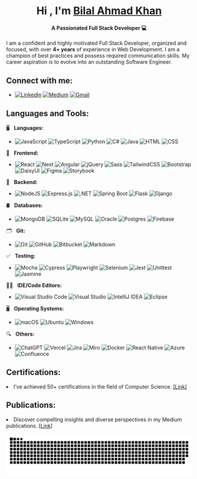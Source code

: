 <h1 align="center">Hi , I'm <a href="https://www.linkedin.com/in/connect-bilal/" target="blank">Bilal Ahmad Khan </h1></a>
<h4 align="center">A Passionated Full Stack Developer 💻</h4>

<p> I am a confident and highly motivated Full Stack Developer, organized and focused, with over <b>4+ years</b> of experience in Web Development. I am a champion of best practices and possess required communication skills. My career aspiration is to evolve into an outstanding Software Engineer.</p>
<h2 align="left">Connect with me:</h2>

- [![LinkedIn](https://img.shields.io/badge/Linkedin-%230077B5.svg?logo=linkedin&logoColor=white)](https://www.linkedin.com/in/connect-bilal/)
 [![Medium](https://img.shields.io/badge/Medium-%23000000.svg?logo=medium&logoColor=white)](https://medium.com/@connect-bilal)
 [![Gmail](https://img.shields.io/badge/Gmail-D14836?logo=gmail&logoColor=white)](mailto:bilalahmad.khan@hotmail.com)

<h2 align="left">Languages and Tools:</h2>

🖥️ &nbsp; **Languages:**
- ![JavaScript](https://img.shields.io/badge/-JavaScript-333333?style=flat&logo=javascript)
 ![TypeScript](https://img.shields.io/badge/TypeScript-3178C6?logo=typescript&logoColor=fff)
 ![Python](https://img.shields.io/badge/-Python-333333?style=flat&logo=python)
 ![C#](https://custom-icon-badges.demolab.com/badge/C%23-%23239120.svg?logo=cshrp&logoColor=white)
 ![Java](https://img.shields.io/badge/Java-%23ED8B00.svg?logo=openjdk&logoColor=white)
 ![HTML](https://img.shields.io/badge/HTML-%23E34F26.svg?logo=html5&logoColor=white)
 ![CSS](https://img.shields.io/badge/-CSS-333333?style=flat&logo=CSS3&logoColor=1572B6)

🎨 &nbsp; **Frontend:**
- ![React](https://img.shields.io/badge/-React.js-333333?style=flat&logo=react)
  ![Next](https://img.shields.io/badge/Next.js-333333?style=flat&logo=nextdotjs&logoColor=white)
  ![Angular](https://img.shields.io/badge/Angular-%23DD0031.svg?logo=angular&logoColor=white)
  ![jQuery](https://img.shields.io/badge/jQuery-0769AD?logo=jquery&logoColor=fff)
  ![Sass](https://img.shields.io/badge/Sass-C69?logo=sass&logoColor=fff)
  ![TailwindCSS](https://img.shields.io/badge/-tailwindcss-38B2AC?style=flat&logo=tailwind-css&logoColor=white)
  ![Bootstrap](https://img.shields.io/badge/-Bootstrap-333333?style=flat&logo=bootstrap&logoColor=563D7C)
  ![DaisyUI](https://img.shields.io/badge/DaisyUI-5A0EF8?logo=daisyui&logoColor=fff)
  ![Figma](https://img.shields.io/badge/Figma-F24E1E?logo=figma&logoColor=white)
  ![Storybook](https://img.shields.io/badge/Storybook-FF4785?logo=storybook)

🔧 &nbsp; **Backend:**
- ![NodeJS](https://img.shields.io/badge/Node.js-6DA55F?logo=node.js&logoColor=white)
  ![Express.js](https://img.shields.io/badge/Express.js-%23404d59.svg?logo=express&logoColor=%2361DAFB)
  ![.NET](https://img.shields.io/badge/.NET-512BD4?logo=dotnet&logoColor=fff)
  ![Spring Boot](https://img.shields.io/badge/Spring%20Boot-6DB33F?logo=springboot&logoColor=fff)
  ![Flask](https://img.shields.io/badge/Flask-000?logo=flask&logoColor=fff)
  ![Django](https://img.shields.io/badge/Django-%23092E20.svg?logo=django&logoColor=white)


🛢 &nbsp; **Databases:**
- ![MongoDB](https://img.shields.io/badge/-MongoDB-333333?style=flat&logo=mongodb)
  ![SQLite](https://img.shields.io/badge/SQLite-%2307405e.svg?logo=sqlite&logoColor=white)
  ![MySQL](https://img.shields.io/badge/MySQL-4479A1?logo=mysql&logoColor=fff)
  ![Oracle](https://img.shields.io/badge/Oracle-F80000?logo=oracle&logoColor=fff)
  ![Postgres](https://img.shields.io/badge/Postgres-%23316192.svg?logo=postgresql&logoColor=white)
  ![Firebase](https://img.shields.io/badge/Firebase-039BE5?logo=Firebase&logoColor=white)

🗂️ &nbsp; **Git:**
- ![Git](https://img.shields.io/badge/-Git-333333?style=flat&logo=git)
  ![GitHub](https://img.shields.io/badge/-GitHub-333333?style=flat&logo=github)
  ![Bitbucket](https://img.shields.io/badge/Bitbucket-0052CC?logo=bitbucket&logoColor=white)
  ![Markdown](https://img.shields.io/badge/-Markdown-333333?style=flat&logo=markdown)

✅ &nbsp; **Testing:**
- ![Mocha](https://img.shields.io/badge/Mocha-8D6748?logo=mocha&logoColor=fff)
  ![Cypress](https://img.shields.io/badge/Cypress-69D3A7?logo=cypress&logoColor=fff)
  ![Playwright]()
  ![Selenium](https://img.shields.io/badge/Selenium-43B02A?logo=selenium&logoColor=fff)
  ![Jest](https://img.shields.io/badge/Jest-C21325?logo=jest&logoColor=fff)
  ![Unittest]()
  ![Jasmine](https://img.shields.io/badge/Jasmine-8A4182?logo=jasmine&logoColor=fff)

🧑‍💻 &nbsp; **IDE/Code Editors:**
- ![Visual Studio Code](https://custom-icon-badges.demolab.com/badge/Visual%20Studio%20Code-0078d7.svg?logo=vsc&logoColor=white)
  ![Visual Studio](https://custom-icon-badges.demolab.com/badge/Visual%20Studio-5C2D91.svg?&logo=visual-studio&logoColor=white)
  ![IntelliJ IDEA](https://img.shields.io/badge/IntelliJIDEA-000000.svg?logo=intellij-idea&logoColor=white)
  ![Eclipse](https://img.shields.io/badge/Eclipse-FE7A16.svg?logo=Eclipse&logoColor=white)

🖥️ &nbsp; **Operating Systems:**
- ![macOS](https://img.shields.io/badge/macOS-000000?logo=apple&logoColor=F0F0F0)
  ![Ubuntu](https://img.shields.io/badge/Ubuntu-E95420?logo=ubuntu&logoColor=white)
  ![Windows](https://custom-icon-badges.demolab.com/badge/Windows-0078D6?logo=windows11&logoColor=white)

🔍 &nbsp; **Others:**
- ![ChatGPT](https://img.shields.io/badge/ChatGPT-74aa9c?logo=openai&logoColor=white)
  ![Vercel](https://img.shields.io/badge/Vercel-%23000000.svg?logo=vercel&logoColor=white)
  ![Jira](https://img.shields.io/badge/Jira-0052CC?logo=jira&logoColor=fff)
  ![Miro](https://img.shields.io/badge/Miro-050038?logo=miro&logoColor=fff)
  ![Docker](https://img.shields.io/badge/Docker-2496ED?logo=docker&logoColor=fff)
  ![React Native](https://img.shields.io/badge/React_Native-%2320232a.svg?logo=react&logoColor=%2361DAFB)
  ![Azure](https://custom-icon-badges.demolab.com/badge/Azure-DevOps-0078D6?logo=windows11&logoColor=white)
  ![Confluence](https://img.shields.io/badge/Confluence-172B4D?logo=confluence&logoColor=fff)

<h2 align="left">Certifications:</h2>
<li>I’ve achieved 50+ certifications in the field of Computer Science. <a href="https://www.linkedin.com/in/connect-bilal/details/certifications/">[Link]</a></li>

<h2 align="left">Publications:</h2>
<li>Discover compelling insights and diverse perspectives in my Medium publications. <a href="https://medium.com/@connect-bilal">[Link]</a></li>
<p align="center">
  <img  src="https://raw.githubusercontent.com/Elanza-48/Elanza-48/main/resources/img/github-contribution-grid-snake.svg"
    alt="example" />
</p>
